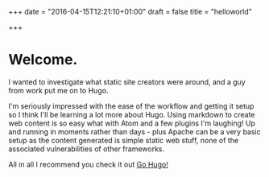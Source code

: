 +++
date = "2016-04-15T12:21:10+01:00"
draft = false
title = "helloworld"

+++

# Welcome.

I wanted to investigate what static site creators were around, and a guy from work put me on to Hugo.

I'm seriously impressed with the ease of the workflow and getting it setup so I think I'll be learning a lot more about Hugo.  Using markdown to create web content is so easy what with Atom and a few plugins I'm laughing! Up and running in moments rather than days - plus Apache can be a very basic setup as the content generated is simple static web stuff, none of the associated vulnerabilities of other frameworks.

All in all I recommend you check it out [Go Hugo!](http://gohugo.io)
